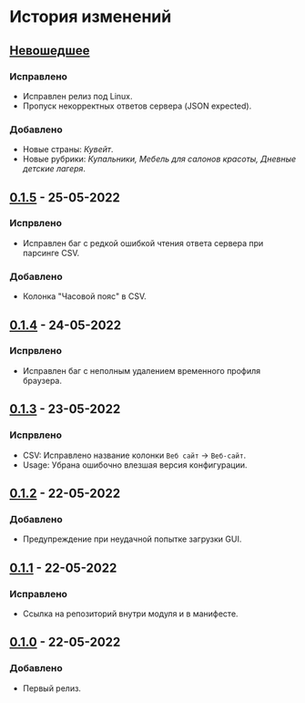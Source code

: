 # История изменений

## [Невошедшее]
### Исправлено
- Исправлен релиз под Linux.
- Пропуск некорректных ответов сервера (JSON expected).

### Добавлено
- Новые страны: *Кувейт*.
- Новые рубрики: *Купальники, Мебель для салонов красоты, Дневные детские лагеря*.

## [0.1.5] - 25-05-2022
### Испрвлено
- Исправлен баг с редкой ошибкой чтения ответа сервера при парсинге CSV.

### Добавлено
- Колонка "Часовой пояс" в CSV.

## [0.1.4] - 24-05-2022
### Испрвлено
- Исправлен баг с неполным удалением временного профиля браузера.

## [0.1.3] - 23-05-2022
### Испрвлено
- CSV: Исправлено название колонки `Веб сайт` -> `Веб-сайт`.
- Usage: Убрана ошибочно влезшая версия конфигурации.

## [0.1.2] - 22-05-2022
### Добавлено
- Предупреждение при неудачной попытке загрузки GUI.

## [0.1.1] - 22-05-2022
### Исправлено
- Ссылка на репозиторий внутри модуля и в манифесте.

## [0.1.0] - 22-05-2022
### Добавлено
- Первый релиз.


[Невошедшее]: https://github.com/interlark/parser-2gis/compare/v0.1.5...HEAD
[0.1.5]: https://github.com/interlark/parser-2gis/compare/v0.1.4...v0.1.5
[0.1.4]: https://github.com/interlark/parser-2gis/compare/v0.1.3...v0.1.4
[0.1.3]: https://github.com/interlark/parser-2gis/compare/v0.1.2...v0.1.3
[0.1.2]: https://github.com/interlark/parser-2gis/compare/v0.1.1...v0.1.2
[0.1.1]: https://github.com/interlark/parser-2gis/compare/v0.1.0...v0.1.1
[0.1.0]: https://github.com/interlark/parser-2gis/releases/tag/v0.1.0
